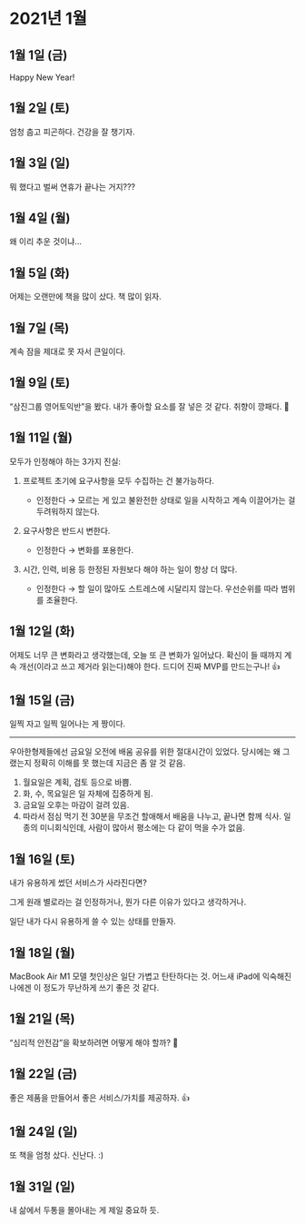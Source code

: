 # 2021년 1월

## 1월 1일 (금)

Happy New Year!

## 1월 2일 (토)

엄청 춥고 피곤하다.
건강을 잘 챙기자.

## 1월 3일 (일)

뭐 했다고 벌써 연휴가 끝나는 거지???

## 1월 4일 (월)

왜 이리 추운 것이냐...

## 1월 5일 (화)

어제는 오랜만에 책을 많이 샀다. 책 많이 읽자.

## 1월 7일 (목)

계속 잠을 제대로 못 자서 큰일이다.

## 1월 9일 (토)

“삼진그룹 영어토익반”을 봤다. 내가 좋아할 요소를 잘 넣은 것 같다. 취향이 깡패다. 👀

## 1월 11일 (월)

모두가 인정해야 하는 3가지 진실:

1. 프로젝트 초기에 요구사항을 모두 수집하는 건 불가능하다.
   - 인정한다 → 모르는 게 있고 불완전한 상태로 일을 시작하고 계속 이끌어가는 걸 두려워하지 않는다.

1. 요구사항은 반드시 변한다.
   - 인정한다 → 변화를 포용한다.

1. 시간, 인력, 비용 등 한정된 자원보다 해야 하는 일이 항상 더 많다.
   - 인정한다 → 할 일이 많아도 스트레스에 시달리지 않는다. 우선순위를 따라 범위를 조율한다.

## 1월 12일 (화)

어제도 너무 큰 변화라고 생각했는데, 오늘 또 큰 변화가 일어났다.
확신이 들 때까지 계속 개선(이라고 쓰고 제거라 읽는다)해야 한다.
드디어 진짜 MVP를 만드는구나! 👍

## 1월 15일 (금)

일찍 자고 일찍 일어나는 게 짱이다.

---

우아한형제들에선 금요일 오전에 배움 공유를 위한 절대시간이 있었다.
당시에는 왜 그랬는지 정확히 이해를 못 했는데 지금은 좀 알 것 같음.

1. 월요일은 계획, 검토 등으로 바쁨.
1. 화, 수, 목요일은 일 자체에 집중하게 됨.
1. 금요일 오후는 마감이 걸려 있음.
1. 따라서 점심 먹기 전 30분을 무조건 할애해서 배움을 나누고, 끝나면 함께 식사.
   일종의 미니회식인데, 사람이 많아서 평소에는 다 같이 먹을 수가 없음.

## 1월 16일 (토)

내가 유용하게 썼던 서비스가 사라진다면?

그게 원래 별로라는 걸 인정하거나, 뭔가 다른 이유가 있다고 생각하거나.

일단 내가 다시 유용하게 쓸 수 있는 상태를 만들자.

## 1월 18일 (월)

MacBook Air M1 모델 첫인상은 일단 가볍고 탄탄하다는 것.
어느새 iPad에 익숙해진 나에겐 이 정도가 무난하게 쓰기 좋은 것 같다.

## 1월 21일 (목)

“심리적 안전감”을 확보하려면 어떻게 해야 할까? 🤔

## 1월 22일 (금)

좋은 제품을 만들어서 좋은 서비스/가치를 제공하자. 👍

## 1월 24일 (일)

또 책을 엄청 샀다. 신난다. :)

## 1월 31일 (일)

내 삶에서 두통을 몰아내는 게 제일 중요하 듯.
